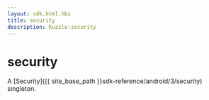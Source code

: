 ```yaml
---
layout: sdk.html.hbs
title: security
description: Kuzzle:security
---
```

  

# security

A [Security]({{ site_base_path }}sdk-reference/android/3/security) singleton.
